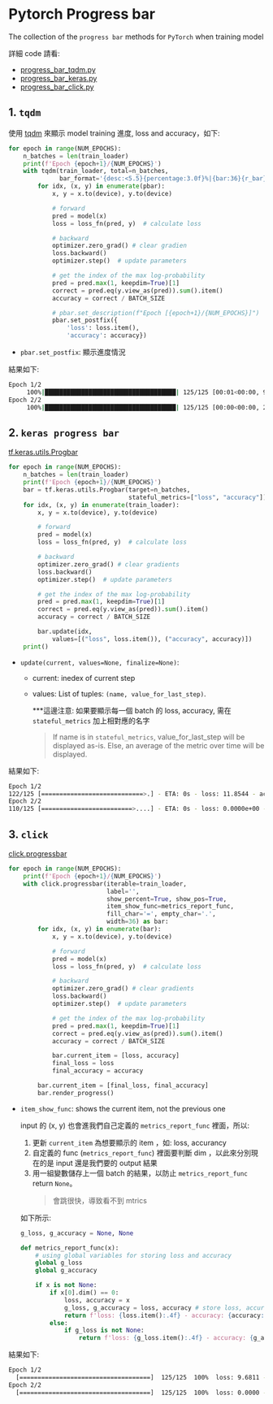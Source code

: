 # Pytorch Progress bar

The collection of the `progress bar` methods for `PyTorch` when training model

詳細 code 請看:

- [progress_bar_tqdm.py](https://github.com/kaka-lin/ML-Notes/blob/master/Pytorch/progress_bar/progress_bar_tqdm.py)
- [progress_bar_keras.py](https://github.com/kaka-lin/ML-Notes/blob/master/Pytorch/progress_bar/progress_bar_keras.py)
- [progress_bar_click.py](https://github.com/kaka-lin/ML-Notes/blob/master/Pytorch/progress_bar/progress_bar_click.py)

## 1. `tqdm`

使用 [tqdm](https://tqdm.github.io/) 來顯示 model training 進度, loss and accuracy，如下:

```python
for epoch in range(NUM_EPOCHS):
    n_batches = len(train_loader)
    print(f'Epoch {epoch+1}/{NUM_EPOCHS}')
    with tqdm(train_loader, total=n_batches,
              bar_format='{desc:<5.5}{percentage:3.0f}%|{bar:36}{r_bar}') as pbar:
        for idx, (x, y) in enumerate(pbar):
            x, y = x.to(device), y.to(device)

            # forward
            pred = model(x)
            loss = loss_fn(pred, y)  # calculate loss

            # backward
            optimizer.zero_grad() # clear gradien
            loss.backward()
            optimizer.step()  # update parameters

            # get the index of the max log-probability
            pred = pred.max(1, keepdim=True)[1]
            correct = pred.eq(y.view_as(pred)).sum().item()
            accuracy = correct / BATCH_SIZE

            # pbar.set_description(f"Epoch [{epoch+1}/{NUM_EPOCHS}]")
            pbar.set_postfix({
                'loss': loss.item(),
                'accuracy': accuracy})
```
- `pbar.set_postfix`: 顯示進度情況

結果如下:

```bash
Epoch 1/2
     100%|████████████████████████████████████| 125/125 [00:01<00:00, 96.80it/s, loss=7.79, accuracy=0.375]
Epoch 2/2
     100%|████████████████████████████████████| 125/125 [00:00<00:00, 286.94it/s, loss=0, accuracy=1]
```

## 2. `keras progress bar`

[tf.keras.utils.Progbar](https://www.tensorflow.org/api_docs/python/tf/keras/utils/Progbar)

```python
for epoch in range(NUM_EPOCHS):
    n_batches = len(train_loader)
    print(f'Epoch {epoch+1}/{NUM_EPOCHS}')
    bar = tf.keras.utils.Progbar(target=n_batches,
                                 stateful_metrics=["loss", "accuracy"])
    for idx, (x, y) in enumerate(train_loader):
        x, y = x.to(device), y.to(device)

        # forward
        pred = model(x)
        loss = loss_fn(pred, y)  # calculate loss

        # backward
        optimizer.zero_grad() # clear gradients
        loss.backward()
        optimizer.step()  # update parameters

        # get the index of the max log-probability
        pred = pred.max(1, keepdim=True)[1]
        correct = pred.eq(y.view_as(pred)).sum().item()
        accuracy = correct / BATCH_SIZE

        bar.update(idx,
            values=[("loss", loss.item()), ("accuracy", accuracy)])
    print()

```
- `update(current, values=None, finalize=None)`:
  - current: inedex of current step
  - values: List of tuples: `(name, value_for_last_step)`.

    ***這邊注意: 如果要顯示每一個 batch 的 loss, accuracy, 需在 `stateful_metrics` 加上相對應的名字

    > If name is in `stateful_metrics`, value_for_last_step will be displayed as-is.
    > Else, an average of the metric over time will be displayed.

結果如下:

```bash
Epoch 1/2
122/125 [============================>.] - ETA: 0s - loss: 11.8544 - accuracy: 0.1250
Epoch 2/2
110/125 [=========================>....] - ETA: 0s - loss: 0.0000e+00 - accuracy: 1.0000
```

## 3. `click`

[click.progressbar](https://click.palletsprojects.com/en/latest/api/#click.progressbar)

```python
for epoch in range(NUM_EPOCHS):
    print(f'Epoch {epoch+1}/{NUM_EPOCHS}')
    with click.progressbar(iterable=train_loader,
                           label='',
                           show_percent=True, show_pos=True,
                           item_show_func=metrics_report_func,
                           fill_char='=', empty_char='.',
                           width=36) as bar:
        for idx, (x, y) in enumerate(bar):
            x, y = x.to(device), y.to(device)

            # forward
            pred = model(x)
            loss = loss_fn(pred, y)  # calculate loss

            # backward
            optimizer.zero_grad() # clear gradients
            loss.backward()
            optimizer.step()  # update parameters

            # get the index of the max log-probability
            pred = pred.max(1, keepdim=True)[1]
            correct = pred.eq(y.view_as(pred)).sum().item()
            accuracy = correct / BATCH_SIZE

            bar.current_item = [loss, accuracy]
            final_loss = loss
            final_accuracy = accuracy

        bar.current_item = [final_loss, final_accuracy]
        bar.render_progress()
```
- `item_show_func`: shows the current item, not the previous one

    input 的 (x, y) 也會進我們自己定義的 `metrics_report_func` 裡面，所以:

    1. 更新 `current_item` 為想要顯示的 item ，如: loss, accurancy
    2. 自定義的 func (`metrics_report_func`) 裡面要判斷 dim ，以此來分別現在的是 input 還是我們要的 output 結果
    3. 用一組變數儲存上一個 batch 的結果，以防止 `metrics_report_func` return `None`。
        > 會跳很快，導致看不到 mtrics

    如下所示:

    ```python
    g_loss, g_accuracy = None, None

    def metrics_report_func(x):
        # using global variables for storing loss and accuracy
        global g_loss
        global g_accuracy

        if x is not None:
            if x[0].dim() == 0:
                loss, accuracy = x
                g_loss, g_accuracy = loss, accuracy # store loss, accuracy into global variables
                return f'loss: {loss.item():.4f} - accuracy: {accuracy:.4f}'
            else:
                if g_loss is not None:
                    return f'loss: {g_loss.item():.4f} - accuracy: {g_accuracy:.4f}'
    ```

結果如下:

```bash
Epoch 1/2
  [====================================]  125/125  100%  loss: 9.6811 - accuracy: 0.1250
Epoch 2/2
  [====================================]  125/125  100%  loss: 0.0000 - accuracy: 1.0000
```
